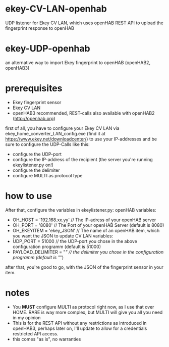 # ekey-CV-LAN-openhab
UDP listener for Ekey CV LAN, which uses openHAB REST API to upload the fingerprint response to openHAB
# ekey-UDP-openhab
an alternative way to import Ekey fingerprint to openHAB (openHAB2, openHAB3)
# prerequisites
* Ekey fingerprint sensor
* Ekey CV LAN 
* openHAB3 recommended, REST-calls also available with openHAB2 (http://openhab.org)

first of all, you have to configure your Ekey CV LAN via ekey_home_converter_LAN_config.exe (find it at https://www.ekey.net/downloadcenter/) to use your IP-addresses and be sure to configure the UDP-Calls like this:
* configure the UDP-port
* configure the IP-address of the recipient (the server you're running ekeylistener.py on!)
* configure the delimiter
* configure MULTI as protocol type
# how to use
After that, configure the variables in ekeylistener.py:
openHAB variables:
* OH_HOST = '192.168.xx.yy' // The IP-adress of your openHAB server
* OH_PORT = '8080' // The Port of your openHAB Server (default is 8080)
* OH_EKEYITEM = 'ekey_JSON' // The name of an openHAB item, which you want the JSON to update
CV LAN variables:
* UDP_PORT = 51000 // the UDP-port you chose in the above configuration programm (default is 51000)
* PAYLOAD_DELIMITER = "_" // the delimiter you chose in the configuration programm (default is "_")

after that, you're good to go, with the JSON of the fingerprint sensor in your item.

# notes
* You **MUST** configure MULTI as protocol right now, as I use that over HOME. RARE is way more complex, but MULTI will give you all you need in my opinion
* This is for the REST API without any restrictions as introduced in openHAB3, perhaps later on, I'll update to allow for a credentials restricted API access.
* this comes "as is", no warranties
